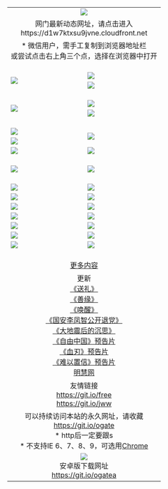 ﻿<table>
  <tr></tr>
  <tr><td colspan=2 align=center><img src="https://cloud.githubusercontent.com/assets/11880933/13434984/f430fae2-e012-11e5-814f-c2df1e82b247.jpg" /></td></tr>
  <tr><td colspan=2 align=center>网门最新动态网址，请点击进入
<br>https://d1w7ktxsu9jvne.cloudfront.net
    </td>
  </tr>
  <tr>
    <td colspan=2 align=center>* 微信用户，需手工复制到浏览器地址栏<br>或尝试点击右上角三个点，选择在浏览器中打开
    <!--br>* IE6打开动态网址须在选项中勾选TLS 1.0--></td>
  </tr>
  <tr height="20">
  <tr>
    <td rowspan=2><a href="https://d1w7ktxsu9jvne.cloudfront.net/ogUP.aspx?name=11DKC.mp4&list=11DKC" target="_blank"><img src="https://d1w7ktxsu9jvne.cloudfront.net/Up/11DKC1.jpg" /></a></td> 
    <td><div><a href="https://d1w7ktxsu9jvne.cloudfront.net/ogUP.aspx?name=LRWS.mp4&list=LRWS" target="_blank"><img src="https://d1w7ktxsu9jvne.cloudfront.net/Up/LRWS.jpg" /></a></td>
   </tr>
  <tr>
    <td><a href="https://d1w7ktxsu9jvne.cloudfront.net/ogNiceVedio.aspx" target="_blank"><img src="https://d1w7ktxsu9jvne.cloudfront.net/Up/11TGKDY.jpg" /></a></td>
  </tr>
  <tr height="20">
  <tr>
    <td rowspan=2><a href="https://d1w7ktxsu9jvne.cloudfront.net/ogUP.aspx?name=4EE/DJ.mp4&list=4EEDJ" target="_blank"><img src="https://d1w7ktxsu9jvne.cloudfront.net/Up/4EE/DJ140.jpg"/></a></td>
    <td><a href="https://d1w7ktxsu9jvne.cloudfront.net/ogUP.aspx?name=4EE/ZG.mp4&list=4EEZG" target="_blank"><img src="https://d1w7ktxsu9jvne.cloudfront.net/Up/4EE/ZG0.jpg"/></a></td>
    <!--td><a href="https://d1w7ktxsu9jvne.cloudfront.net/ogUP.aspx?name=4EE/QQ.mp4&list=4EEQQ" target="_blank"><img src="https://d1w7ktxsu9jvne.cloudfront.net/Up/4EE/QQ0.jpg"/></a></td>
    <td><a href="https://d1w7ktxsu9jvne.cloudfront.net/ogUP.aspx?name=4EE/HQ.mp4&list=4EEHQ" target="_blank"><img src="https://d1w7ktxsu9jvne.cloudfront.net/Up/4EE/HQ0.jpg"/></a></td-->
  </tr>
  <tr>
    <td><a href="https://d1w7ktxsu9jvne.cloudfront.net/onCO.aspx?list=XWPL&mode=m" target="_blank"><img src="https://d1w7ktxsu9jvne.cloudfront.net/Up/0WZTT.jpg" /></a></td> 
  </tr>
  <tr height="20">
  <tr>
    <td><a href="https://d1w7ktxsu9jvne.cloudfront.net/ogUP.aspx?name=JQR.mp4&count=2" target="_blank"><img src="https://d1w7ktxsu9jvne.cloudfront.net/Up/JQR.jpg" /></a></td>   
    <td rowspan=2><a href="https://d1w7ktxsu9jvne.cloudfront.net/ogUP.aspx?name=JP.mp4&count=9" target="_blank"><img src="https://d1w7ktxsu9jvne.cloudfront.net/Up/JP.jpg" /></td>
  </tr>
  <tr>
    <td><a href="https://d1w7ktxsu9jvne.cloudfront.net/ogUP.aspx?name=WH.mp4" target="_blank"><img src="https://d1w7ktxsu9jvne.cloudfront.net/Up/WH.jpg" /></a></td>
  </tr>
  <tr>
    <td><a href="https://d1w7ktxsu9jvne.cloudfront.net/ogUP.aspx?name=SSZJ.mp4&list=SSZJ" target="_blank"><img src="https://d1w7ktxsu9jvne.cloudfront.net/Up/SSZJ.jpg" /></a></td>
    <td><a href="https://d1w7ktxsu9jvne.cloudfront.net/ogUP.aspx?name=WLSH.mp4&count=2" target="_blank"><img src="https://d1w7ktxsu9jvne.cloudfront.net/Up/WLSH.jpg" /></a</td>
  </tr>
  <tr height="20">
  <tr>
    <td><a href="https://d1w7ktxsu9jvne.cloudfront.net/ogUP.aspx?name=ZY.mp4&count=2015|16" target="_blank"><img src="https://d1w7ktxsu9jvne.cloudfront.net/Up/ZY.jpg" /></a</td>
    <td><a href="https://d1w7ktxsu9jvne.cloudfront.net/ogUP.aspx?name=XTFY.mp4&count=B|2,A|24" target="_blank"><img src="https://d1w7ktxsu9jvne.cloudfront.net/Up/XTFY.jpg" /></a></td>
  </tr>
  <tr height="20">
  </tr>
  <!--tr>
    <td><a href="https://d1w7ktxsu9jvne.cloudfront.net/ogUP.aspx?name=4EE/GX.mp4&list=4EEGX" target="_blank"><img src="https://d1w7ktxsu9jvne.cloudfront.net/Up/4EE/GX0.jpg"/></a></td>
    <td><a href="https://d1w7ktxsu9jvne.cloudfront.net/ogUP.aspx?name=4EE/HD.mp4&list=4EEHD" target="_blank"><img src="https://d1w7ktxsu9jvne.cloudfront.net/Up/4EE/HD0.jpg"/></a></td>
  </tr>
  <tr>
    <td><a href="https://d1w7ktxsu9jvne.cloudfront.net/ogUP.aspx?name=4EE/TX.mp4&list=4EETX" target="_blank"><img src="https://d1w7ktxsu9jvne.cloudfront.net/Up/4EE/TX0.jpg"/></a></td>
    <td><a href="https://d1w7ktxsu9jvne.cloudfront.net/ogUP.aspx?name=4EE/WZ.mp4&list=4EEWZ" target="_blank"><img src="https://d1w7ktxsu9jvne.cloudfront.net/Up/4EE/WZ0.jpg"/></a></td>
  </tr-->
  <tr>
    <td><a href="https://d1w7ktxsu9jvne.cloudfront.net/onUP.aspx?name=https://du172fz170yac.cloudfront.net/" target="_blank"><img src="https://d1w7ktxsu9jvne.cloudfront.net/Up/0DTW.jpg"/></a></td>
    <td><a href="https://d1w7ktxsu9jvne.cloudfront.net/onUP.aspx?name=https://d240ns8up8earz.cloudfront.net/acenter/" target="_blank"><img src="https://d1w7ktxsu9jvne.cloudfront.net/Up/0TDW.jpg" /></a></td>
  </tr>
  <tr>
    <td><a href="https://d1w7ktxsu9jvne.cloudfront.net/onUP.aspx?name=https://d4508d6vomz2p.cloudfront.net/gb/nsc413.htm" target="_blank"><img src="https://d1w7ktxsu9jvne.cloudfront.net/Up/0DJY.jpg" /></a></td>
    <td><a href="https://d1w7ktxsu9jvne.cloudfront.net/onUP.aspx?name=https://d4apjbhkuxer1.cloudfront.net/xtr/gb/prog204.html" target="_blank"><img src="https://d1w7ktxsu9jvne.cloudfront.net/Up/0XTR.jpg" /></a></td>
  </tr>
  <tr>
    <td><a href="https://d1w7ktxsu9jvne.cloudfront.net/onUP.aspx?name=https://d3aj00iefsmfgc.cloudfront.net/" target="_blank"><img src="https://d1w7ktxsu9jvne.cloudfront.net/Up/0MHW.jpg" /></a></td>
    <td><a href="https://d1w7ktxsu9jvne.cloudfront.net/onUP.aspx?name=https://d20wz7qt14x5d2.cloudfront.net/" target="_blank"><img src="https://d1w7ktxsu9jvne.cloudfront.net/Up/0ZJW.jpg" /></a></td>
  </tr>
  <tr>
    <td><a href="https://d1w7ktxsu9jvne.cloudfront.net/ogUP.aspx?name=0FG.zip" target="_blank"><img src="https://d1w7ktxsu9jvne.cloudfront.net/Up/0FG.jpg" /></a></td>
    <td><a href="https://d1w7ktxsu9jvne.cloudfront.net/ogUP.aspx?name=0FGA.apk" target="_blank"><img src="https://d1w7ktxsu9jvne.cloudfront.net/Up/0FGA.jpg" /></a></td>
  </tr>
  <tr>
    <td><a href="https://d1w7ktxsu9jvne.cloudfront.net/ogUP.aspx?name=0U.zip" target="_blank"><img src="https://d1w7ktxsu9jvne.cloudfront.net/Up/0U.jpg" /></a></td>
    <td><a href="https://d1w7ktxsu9jvne.cloudfront.net/ogUP.aspx?name=0UA.apk" target="_blank"><img src="https://d1w7ktxsu9jvne.cloudfront.net/Up/0UA.jpg" /></a></td>
  </tr>
  <tr>
    <td><a href="https://d1w7ktxsu9jvne.cloudfront.net/ogUP.aspx?name=0iPPOTV.zip" target="_blank"><img src="https://d1w7ktxsu9jvne.cloudfront.net/Up/0iPPOTV.jpg" /></a></td>
    <td><a href="https://d1w7ktxsu9jvne.cloudfront.net/ogUP.aspx?name=0iNTD.apk" target="_blank"><img src="https://d1w7ktxsu9jvne.cloudfront.net/Up/0iNTD.jpg" /></a></td>
  </tr>
  <!--tr>
    <td><a href="https://d1w7ktxsu9jvne.cloudfront.net/ogNice.aspx" target="_blank"><img src="https://d1w7ktxsu9jvne.cloudfront.net/Up/0WCYY.jpg" /></a></td>
    <td><a href="https://d1w7ktxsu9jvne.cloudfront.net/onCO.aspx?list=XWPL&mode=m" target="_blank"><img src="https://d1w7ktxsu9jvne.cloudfront.net/Up/0WZTT.jpg" /></a></td> 
  </tr-->
  <tr>
    <td><a href="https://d1w7ktxsu9jvne.cloudfront.net/ogDY.aspx" target="_blank"><img src="https://d1w7ktxsu9jvne.cloudfront.net/Up/0FK.jpg" /></a></td>
    <td><a href="https://d1w7ktxsu9jvne.cloudfront.net/ogST.aspx" target="_blank"><img src="https://d1w7ktxsu9jvne.cloudfront.net/Up/0ST.jpg" /></a></td> 
  </tr>
  <tr height="20">
  <tr>
    <td colspan=2 align=center><a href="https://d1w7ktxsu9jvne.cloudfront.net/ogNice.aspx">更多内容</a>
    </td>
  </tr>
  <tr>
    <td colspan=2 align=center>更新<br>
      <a href="https://d1w7ktxsu9jvne.cloudfront.net/ogUP.aspx?name=4ESL.mp4" target="_blank">《送礼》</a><br>
      <a href="https://d1w7ktxsu9jvne.cloudfront.net/ogUP.aspx?name=4ESY.mp4" target="_blank">《善缘》</a><br>
      <a href="https://d1w7ktxsu9jvne.cloudfront.net/ogUP.aspx?name=4EHX.mp4" target="_blank">《唤醒》</a><br>
      <a href="https://d1w7ktxsu9jvne.cloudfront.net/ogUP.aspx?name=4LFZ.mp4" target="_blank">《国安李凤智公开退党》</a><br>
      <a href="https://d1w7ktxsu9jvne.cloudfront.net/ogUP.aspx?name=4DDZHDCS.mp4" target="_blank">《大地震后的沉思》</a><br>
      <a href="https://d1w7ktxsu9jvne.cloudfront.net/ogUP.aspx?name=11ZYZG0.mp4" target="_blank">《自由中国》预告片</a><br>
      <a href="https://d1w7ktxsu9jvne.cloudfront.net/ogUP.aspx?name=11XR.mp4" target="_blank">《血刃》预告片</a><br>
      <a href="https://d1w7ktxsu9jvne.cloudfront.net/ogUP.aspx?name=11NYZX.mp4&count=2" target="_blank">《难以置信》预告片</a><br>
      <a href="https://d1w7ktxsu9jvne.cloudfront.net/onUP.aspx?name=https://www.minghui.org/" target="_blank">明慧网</a>
    </td>
  </tr>
  <tr>
    <td colspan=2 align=center>友情链接<br>
      <a href="https://git.io/free" target="_blank">https://git.io/free</a><br>
      <a href="https://git.io/jww" target="_blank">https://git.io/jww</a>
    </td>
  </tr>
  <tr>
    <td colspan=2 align=center>可以持续访问本站的永久网址，请收藏<br/><a href="https://git.io/ogate" target="_blank">https://git.io/ogate</a><br/>* http后一定要跟s<br/>* 不支持IE 6、7、8、9，可选用<a href="https://d1w7ktxsu9jvne.cloudfront.net/ogUP.aspx?name=0ChromePortable.zip">Chrome</a></td>
  </tr>
  <tr>
    <td colspan=2 align=center><a href="https://d1w7ktxsu9jvne.cloudfront.net/ogUP.aspx?name=0oGate.apk" target="_blank"><img src="https://cloud.githubusercontent.com/assets/11880933/13720399/75e143ee-e842-11e5-9f0a-1421f423c80f.jpg" /></a><br>安卓版下载网址<br><a href="https://git.io/ogatea">https://git.io/ogatea</a></td>
  </tr>
  <!--tr>
    <td colspan=2 align=center>可能失效的动态网址
    </td>
  </tr-->
</table>
